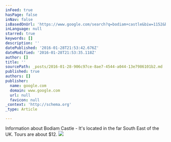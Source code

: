 ```yaml
---
inFeed: true
hasPage: false
inNav: false
isBasedOnUrl: 'https://www.google.com/search?q=bodiam+castle&biw=1152&bih=735&source=lnms&tbm=isch&sa=X&sqi=2&ved=0ahUKEwjxqoKbus3KAhWJMGMKHYsUB-0Q_AUIBigB#imgrc=Df8h6n0kXxAPIM%3A'
inLanguage: null
starred: true
keywords: []
description: ''
datePublished: '2016-01-28T21:53:42.676Z'
dateModified: '2016-01-28T21:53:35.118Z'
author: []
title: ''
sourcePath: _posts/2016-01-28-906c97ce-8ae7-4544-a044-13e7986101b2.md
published: true
authors: []
publisher:
  name: google.com
  domain: www.google.com
  url: null
  favicon: null
_context: 'http://schema.org'
_type: Article

---
```

Information about Bodiam Castle - It's located in the far South East of the UK. Tours are about $12\.
![](https://www.raspberrypi.org/wp-content/uploads/2014/11/england-bodiam-castle_102885-1920x1200.jpg)